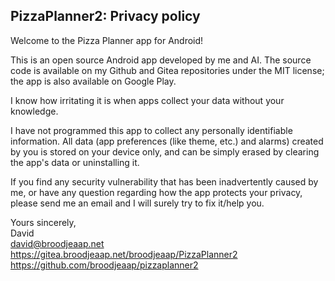 ## PizzaPlanner2: Privacy policy

Welcome to the Pizza Planner app for Android!

This is an open source Android app developed by me and AI. The source code is available on my Github and Gitea repositories under the MIT license; the app is also available on Google Play.

I know how irritating it is when apps collect your data without your knowledge.

I have not programmed this app to collect any personally identifiable information. All data (app preferences (like theme, etc.) and alarms) created by you is stored on your device only, and can be simply erased by clearing the app's data or uninstalling it.

If you find any security vulnerability that has been inadvertently caused by me, or have any question regarding how the app protects your privacy, please send me an email and I will surely try to fix it/help you.

Yours sincerely,  
David    
david@broodjeaap.net
https://gitea.broodjeaap.net/broodjeaap/PizzaPlanner2
https://github.com/broodjeaap/pizzaplanner2
